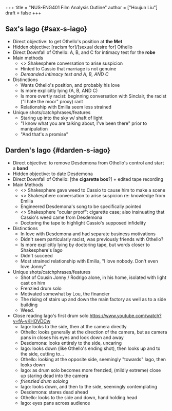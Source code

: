 +++
title = "NUS-ENG401 Film Analysis Outline"
author = ["Houjun Liu"]
draft = false
+++

## Sax's Iago {#sax-s-iago}

-   Direct objective: to get Othello's position at **the Met**
-   Hidden objective: [racism for]/[sexual desire for] Othello
-   Direct Downfall of Othello: A, B, and C for intimacy test for the **robe**
-   Main methods
    -   &lt;&gt; Shakesphere conversation to arise suspicion
    -   Hinted to Cassio that marriage is not genuine
    -   _Demanded intimacy test and A, B, AND C_
-   Distinctions
    -   Wants Othello's position, and probably his love
    -   Is more explicitly lying (A, B, AND C)
    -   Is more overtly racist: beginning conversation with Sinclair, the racist ("I hate the moor" proxy) rant
    -   Relationship with Emilia seem less strained
-   Unique shots/catchphrases/features
    -   Staring up into the sky w/ shaft of light
    -   "I know what you are talking about, I've been there" prior to manipulation
    -   "And that's a promise"


## Darden's Iago {#darden-s-iago}

-   Direct objective: to remove Desdemona from Othello's control and start a **band**
-   Hidden objective: to date Desdemona
-   Direct Downfall of Othello: [the **cigarette box**?] + edited tape recording
-   Main Methods
    -   &lt;&gt; Shakesphere gave weed to Cassio to cause him to make a scene
    -   &lt;&gt; Shakesphere conversation to arise suspicion re: knowledge from Emilia
    -   Engineered Desdemona's song to be specifically pointed
    -   &lt;&gt; Shakesphere "ocular proof": cigarette case; also insinuating that Cassio's weed came from Desdemona
    -   Doctoring the tape to highlight Cassio's supposed infidelity
-   Distinctions
    -   In love with Desdemona and had separate business motivations
    -   Didn't seem particularly racist, was previously friends with Othello?
    -   Is more explicitly lying by doctoring tape, but words closer to Shakesphere's Iago
    -   Didn't succeed
    -   Most strained relationship with Emilia, "I love nobody. Don't even love Jonny"
-   Unique shots/catchphrases/features
    -   Shot of Cousin Jonny / Rodrigo alone, in his home, isolated with light cast on him
    -   Frenzied drum solo
    -   Motivated somewhat by Lou, the financier
    -   The rising of stairs up and down the main factory as well as to a side building
    -   Weed.
-   Close reading Iago's first drum solo <https://www.youtube.com/watch?v=fA-vKHOVDCw>
    -   Iago: looks to the side, then at the camera directly
    -   Othello: looks generally at the direction of the camera, but as camera pans in closes his eyes and look down and away
    -   Desdemona: looks entirely to the side, uncaring
    -   Iago: looks down (like Othello's ending shot), then looks up and to the side, cutting to...
    -   Othello: looking at the opposite side, seemingly "towards" Iago, then looks down
    -   Iago: as drum solo becomes more frenzied, (mildly extreme) close up staring dead into the camera
    -   _frienzied drum soloing_
    -   Iago: looks down, and then to the side, seemingly contemplating
    -   Desdemona: stares dead ahead
    -   Othello: looks to the side and down, hand holding head
    -   Iago: eyes pans across audience
